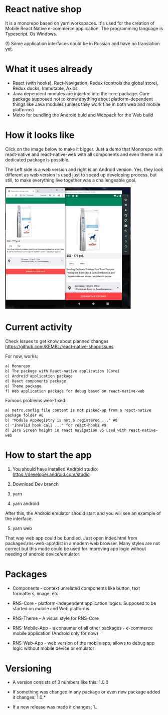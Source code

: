 # React native shop

It is a monorepo based on yarn workspaces. It's used for the creation of Mobile React Native e-commerce application.
The programming language is Typescript. Os Windows.

(!) Some application interfaces could be in Russian and have no translation yet.

# What it uses already

- React (with hooks), Rect-Navigation, Redux (controls the global store), Redux ducks, Immutable, Axios
- Java dependent modules are injected into the core package. Core package supposed not to know anything about platform-dependent things like Java modules (unless they work fine in both web and mobile platforms)
- Metro for bundling the Android buld and Webpack for the Web build

# How it looks like

Click on the image below to make it bigger. Just a demo that Monorepo with react-native and react-native-web with all components and even theme in a dedicated package is possible. 

The Left side is a web version and right is an Android version. Yes, they look different as web version is used just to speed up developing process, but still, to make everything live together was a challengeable goal.

<img src="images/android_and_web_together.jpg" width="400px" />

# Current activity

Check Issues to get know about planned changes https://github.com/KEMBL/react-native-shop/issues

For now, works:

    a) Monorepo
    b) The package with React-native application (Core)
    c) Android application package
    d) React components package
    e) Theme package
    f) Web application package for debug based on react-native-web

Famous problems were fixed:

    a) metro.config file content is not picked-up from a react-native package folder #6
    b) "Module AppRegistry is not a registered ..." #8
    c) "Invalid hook call ..." for react-hooks #9
    d) Zero Screen height in react navigation v5 used with react-native-web 

# How to start the app

1. You should have installed Android studio: https://developer.android.com/studio

2. Download Dev branch

3. yarn

4. yarn android

After this, the Android emulator should start and you will see an example of the interface.

5. yarn web

That way web app could be bundled. Just open index.html from packages\rns-web-app\dist in a modern web browser. Many styles are not correct but this mode could be used for improving app logic without needing of android device/emulator. 

# Packages

- Components - context unrelated components like button, text formatters, image, etc

- RNS-Core - platform-independent application logics. Supposed to be started on mobile and Web platforms

- RNS-Theme - A visual style for RNS-Core

- RNS-Mobile-App - a consumer of all other packages - e-commerce mobile application (Android only for now)

- RNS-Web-App - web version of the mobile app, allows to debug app logic without mobile device or emulator

# Versioning

- A version consists of 3 numbers like this: 1.0.0

- If something was changed in any package or even new package added it changes: 1.0.\*

- If a new release was made it changes: 1._._
